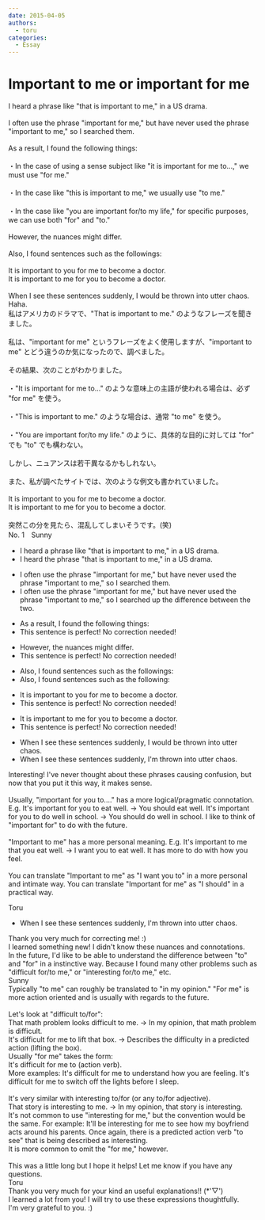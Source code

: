 ```yaml
---
date: 2015-04-05
authors:
  - toru
categories:
  - Essay
---
```


<h1 id="subject_show">Important to me or important for me</h1>
<div class="date" hidden>Apr 5, 2015 22:47</div>
<div id="post"><div id="body_show_ori">
I heard a phrase like "that is important to me," in a US drama.<br/><br/>I often use the phrase "important for me," but have never used the phrase "important to me," so I searched them.<br/><br/>As a result, I found the following things:<br/><br/>・In the case of using a sense subject like "it is important for me to...," we must use "for me."<br/><br/>・In the case like "this is important to me," we usually use "to me."<br/><br/>・In the case like "you are important for/to my life," for specific purposes, we can use both "for" and "to." <br/><br/>However, the nuances might differ.<br/><br/>Also, I found sentences such as the followings:<br/><br/>It is important to you for me to become a doctor.<br/>It is important to me for you to become a doctor.<br/><br/>When I see these sentences suddenly, I would be thrown into utter chaos. Haha.
</div></div>

<!-- more -->

<div id="post_ja"><div id="body_show_mo">
私はアメリカのドラマで、"That is important to me." のようなフレーズを聞きました。<br/><br/>私は、"important for me" というフレーズをよく使用しますが、"important to me" とどう違うのか気になったので、調べました。<br/><br/>その結果、次のことがわかりました。<br/><br/>・"It is important for me to..." のような意味上の主語が使われる場合は、必ず "for me" を使う。<br/><br/>・"This is important to me." のような場合は、通常 "to me" を使う。<br/><br/>・"You are important for/to my life." のように、具体的な目的に対しては "for" でも "to" でも構わない。<br/><br/>しかし、ニュアンスは若干異なるかもしれない。<br/><br/>また、私が調べたサイトでは、次のような例文も書かれていました。<br/><br/>It is important to you for me to become a doctor.<br/>It is important to me for you to become a doctor.<br/><br/>突然この分を見たら、混乱してしまいそうです。(笑)
</div></div>
<div id="block"><div class="first_name"> No. 1　<span class="just_name">Sunny</span></div><div id="block2">
<ul class="correction_field">
<li class="incorrect">I heard a phrase like "that is important to me," in a US drama.</li>
<li class="corrected correct">
I heard the phrase "that is important to me," in a US drama.
</li>
</ul>
<ul class="correction_field">
<li class="incorrect">I often use the phrase "important for me," but have never used the phrase "important to me," so I searched them.</li>
<li class="corrected correct">
I often use the phrase "important for me," but have never used the phrase "important to me," so I searched up the difference between the two.
</li>
</ul>
<ul class="correction_field">
<li class="incorrect">As a result, I found the following things:</li>
<li class="corrected perfect">This sentence is perfect! No correction needed!</li>
</ul>
<ul class="correction_field">
<li class="incorrect">However, the nuances might differ.</li>
<li class="corrected perfect">This sentence is perfect! No correction needed!</li>
</ul>
<ul class="correction_field">
<li class="incorrect">Also, I found sentences such as the followings:</li>
<li class="corrected correct">
Also, I found sentences such as the following:
</li>
</ul>
<ul class="correction_field">
<li class="incorrect">It is important to you for me to become a doctor.</li>
<li class="corrected perfect">This sentence is perfect! No correction needed!</li>
</ul>
<ul class="correction_field">
<li class="incorrect">It is important to me for you to become a doctor.</li>
<li class="corrected perfect">This sentence is perfect! No correction needed!</li>
</ul>
<ul class="correction_field">
<li class="incorrect">When I see these sentences suddenly, I would be thrown into utter chaos.</li>
<li class="corrected correct">
When I see these sentences suddenly, I'm thrown into utter chaos.
</li>
</ul>
<p class="comment_small">
 Interesting! I've never thought about these phrases causing confusion, but now that you put it this way, it makes sense.
 <br/>
 <br/>
 Usually, "important for you to...." has a more logical/pragmatic connotation. E.g. It's important for you to eat well. -&gt; You should eat well. It's important for you to do well in school. -&gt; You should do well in school. I like to think of "important for" to do with the future.
 <br/>
 <br/>
 "Important to me" has a more personal meaning. E.g. It's important to me that you eat well. -&gt; I want you to eat well. It has more to do with how you feel.
 <br/>
 <br/>
 You can translate "Important to me" as "I want you to" in a more personal and intimate way. You can translate "Important for me" as "I should" in a practical way.
</p>

</div><div class="name"><span class="just_name">Toru</span><br><div class="quote_field"><ul class="correction_field">
<li class="corrected correct">
When I see these sentences suddenly, I'm thrown into utter chaos.
</li>
</ul></div>
Thank you very much for correcting me! :)<br/>I learned something new! I didn't know these nuances and connotations.<br/>In the future, I'd like to be able to understand the difference between "to" and "for" in a instinctive way. Because I found many other problems such as "difficult for/to me," or "interesting for/to me," etc.
</div>
<div class="name"><span class="just_name">Sunny</span><br>
Typically "to me" can roughly be translated to "in my opinion." "For me" is more action oriented and is usually with regards to the future.<br/><br/>Let's look at "difficult to/for":<br/>That math problem looks difficult to me. -&gt; In my opinion, that math problem is difficult.<br/>It's difficult for me to lift that box. -&gt; Describes the difficulty in a predicted action (lifting the box).<br/>Usually "for me" takes the form:<br/>It's difficult for me to (action verb). <br/>More examples: It's difficult for me to understand how you are feeling. It's difficult for me to switch off the lights before I sleep.<br/><br/>It's very similar with interesting to/for (or any to/for adjective).<br/>That story is interesting to me. -&gt; In my opinion, that story is interesting.<br/>It's not common to use "interesting for me," but the convention would be the same. For example: It'll be interesting for me to see how my boyfriend acts around his parents. Once again, there is a predicted action verb "to see" that is being described as interesting.<br/>It is more common to omit the "for me," however.<br/><br/>This was a little long but I hope it helps! Let me know if you have any questions.
</div>
<div class="name"><span class="just_name">Toru</span><br>
Thank you very much for your kind an useful explanations!! (*'▽')<br/>I learned a lot from you! I will try to use these expressions thoughtfully.<br/>I'm very grateful to you. :)
</div>
</div>
